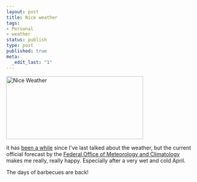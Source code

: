 ```yaml
---
layout: post
title: Nice weather
tags:
- Personal
- weather
status: publish
type: post
published: true
meta:
  _edit_last: "1"
---
```

<img class="aligncenter size-full wp-image-406" title="weather" src="http://www.gnegg.ch/wp-content/uploads/2008/05/weather.png" alt="Nice Weather" width="363" height="167" />

it has <a href="/2006/07/nice-summer/">been a while</a> since I've last talked about the weather, but the current official forecast by the <a href="http://www.meteoschweiz.admin.ch/web/en/weather.html">Federal Office of Meteorology and Climatology</a> makes me really, really happy. Especially after a very wet and cold April.

The days of barbecues are back!
